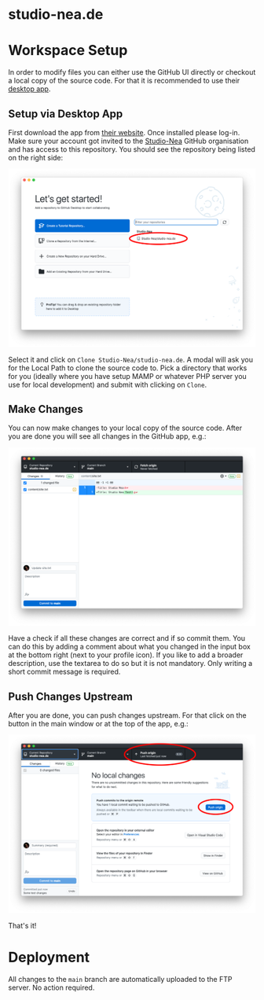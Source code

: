 studio-nea.de
=============

# Workspace Setup

In order to modify files you can either use the GitHub UI directly or checkout a local copy of the source code. For that it is recommended to use their [desktop app](https://desktop.github.com/).

## Setup via Desktop App

First download the app from [their website](https://desktop.github.com/). Once installed please log-in. Make sure your account got invited to the [Studio-Nea](https://github.com/Studio-Nea?type=source) GitHub organisation and has access to this repository. You should see the repository being listed on the right side:

![GitHub App](./.github/assets/listedProject.png "GitHub App lists the target repository")

Select it and click on `Clone Studio-Nea/studio-nea.de`. A modal will ask you for the Local Path to clone the source code to. Pick a directory that works for you (ideally where you have setup MAMP or whatever PHP server you use for local development) and submit with clicking on `Clone`.

## Make Changes

You can now make changes to your local copy of the source code. After you are done you will see all changes in the GitHub app, e.g.:

![Changes GitHub App](./.github/assets/changes.png "Changes in GitHub App")

Have a check if all these changes are correct and if so commit them. You can do this by adding a comment about what you changed in the input box at the bottom right (next to your profile icon). If you like to add a broader description, use the textarea to do so but it is not mandatory. Only writing a short commit message is required.

## Push Changes Upstream

After you are done, you can push changes upstream. For that click on the button in the main window or at the top of the app, e.g.:

![Changes GitHub App](./.github/assets/pushUpstream.png "Changes in GitHub App")

That's it!

# Deployment

All changes to the `main` branch are automatically uploaded to the FTP server. No action required.
